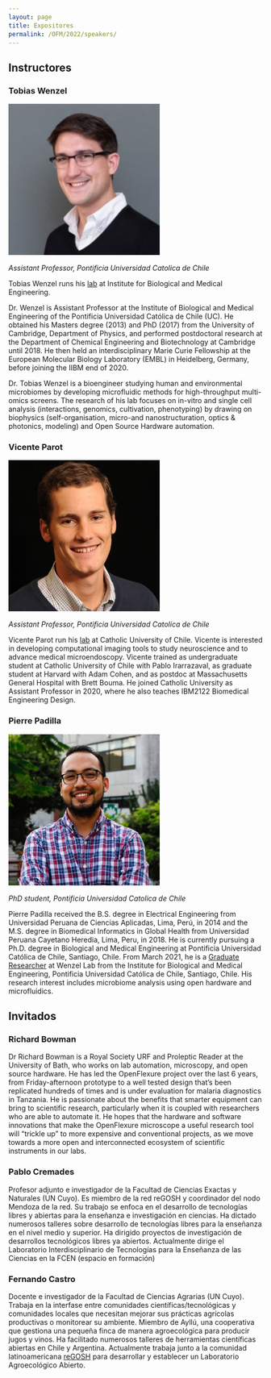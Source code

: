 ```yaml
---
layout: page
title: Expositores
permalink: /OFM/2022/speakers/
---
```


## Instructores

### Tobias Wenzel

<img width="300" src="/images/people/tobias_profile.jpeg" data-action="zoom">

_Assistant Professor, Pontificia Universidad Catolica de Chile_<br>

Tobias Wenzel runs his [lab](https://wenzel-lab.github.io/) at Institute for Biological and Medical Engineering.

Dr. Wenzel is Assistant Professor at the Institute of Biological and Medical Engineering of the Pontificia Universidad Católica de Chile (UC). He obtained his Masters degree (2013) and PhD (2017) from the University of Cambridge, Department of Physics, and performed postdoctoral research at the Department of Chemical Engineering and Biotechnology at Cambridge until 2018. He then held an interdisciplinary Marie Curie Fellowship at the European Molecular Biology Laboratory (EMBL) in Heidelberg, Germany, before joining the IIBM end of 2020.

Dr. Tobias Wenzel is a bioengineer studying human and environmental microbiomes by developing microfluidic methods for high-throughput multi-omics screens. The research of his lab focuses on in-vitro and single cell analysis (interactions, genomics, cultivation, phenotyping) by drawing on biophysics (self-organisation, micro-and nanostructuration, optics & photonics, modeling) and Open Source Hardware automation.

### Vicente Parot

<img width="300" src="/images/people/vicente_profile.jpg" data-action="zoom">

_Assistant Professor, Pontificia Universidad Catolica de Chile_<br>

Vicente Parot run his [lab](https://parotlab.github.io/en/) at Catholic University of Chile. Vicente is interested in developing computational imaging tools to study neuroscience and to advance medical microendoscopy. Vicente trained as undergraduate student at Catholic University of Chile with Pablo Irarrazaval, as graduate student at Harvard with Adam Cohen, and as postdoc at Massachusetts General Hospital with Brett Bouma. He joined Catholic University as Assistant Professor in 2020, where he also teaches IBM2122 Biomedical Engineering Design.

### Pierre Padilla

<img width="300" src="/images/people/pierre_profile.jpg" data-action="zoom">

_PhD student, Pontificia Universidad Catolica de Chile_<br>

Pierre Padilla received the B.S. degree in Electrical Engineering from Universidad Peruana de Ciencias Aplicadas, Lima, Perú, in 2014 and the M.S. degree in Biomedical Informatics in Global Health from Universidad Peruana Cayetano Heredia, Lima, Peru, in 2018. He is currently pursuing a Ph.D. degree in Biological and Medical Engineering at Pontificia Universidad Católica de Chile, Santiago, Chile. From March 2021, he is a [Graduate Researcher](https://ingenieriabiologicaymedica.uc.cl/en/people/students/77-graduates-students/875-pierre-padilla) at Wenzel Lab from the Institute for Biological and Medical Engineering, Pontificia Universidad Católica de Chile, Santiago, Chile. His research interest includes microbiome analysis using open hardware and microfluidics.

## Invitados

### Richard Bowman

Dr Richard Bowman is a Royal Society URF and Proleptic Reader at the University of Bath, who works on lab automation, microscopy, and open source hardware. He has led the OpenFlexure project over the last 6 years, from Friday-afternoon prototype to a well tested design that’s been replicated hundreds of times and is under evaluation for malaria diagnostics in Tanzania. He is passionate about the benefits that smarter equipment can bring to scientific research, particularly when it is coupled with researchers who are able to automate it. He hopes that the hardware and software innovations that make the OpenFlexure microscope a useful research tool will “trickle up” to more expensive and conventional projects, as we move towards a more open and interconnected ecosystem of scientific instruments in our labs.

### Pablo Cremades

Profesor adjunto e investigador de la Facultad de Ciencias Exactas y Naturales (UN Cuyo). Es miembro de la red reGOSH y coordinador del nodo Mendoza de la red. Su trabajo se enfoca en el desarrollo de tecnologías libres y abiertas para la enseñanza e investigación en ciencias. Ha dictado numerosos talleres sobre desarrollo de tecnologías libres para la enseñanza en el nivel medio y superior. Ha dirigido proyectos de investigación de desarrollos tecnológicos libres ya abiertos. Actualmente dirige el Laboratorio Interdisciplinario de Tecnologías para la Enseñanza de las Ciencias en la FCEN (espacio en formación)

### Fernando Castro

Docente e investigador de la Facultad de Ciencias Agrarias (UN Cuyo). Trabaja en la interfase entre comunidades científicas/tecnológicas y comunidades locales que necesitan mejorar sus prácticas agrícolas productivas o monitorear su ambiente. Miembro de Ayllú, una cooperativa que gestiona una pequeña finca de manera agroecológica para producir jugos y vinos. Ha facilitado numerosos talleres de herramientas científicas abiertas en Chile y Argentina. Actualmente trabaja junto a la comunidad latinoamericana [reGOSH](https://regosh.libres.cc/) para desarrollar y establecer un Laboratorio Agroecológico Abierto.
